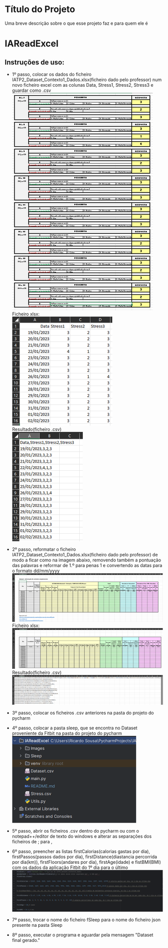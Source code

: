 # Título do Projeto

Uma breve descrição sobre o que esse projeto faz e para quem ele é

# IAReadExcel

## Instruções de uso:
- 1º passo, colocar os dados do ficheiro IATP2_Dataset_Contexto1_Dados.xlsx(ficheiro dado pelo professor) num novo ficheiro excel com as colunas Data, Stress1, Stress2, Stress3 e guardar como .csv<br />
![Screenshot](Images/Stress1.png)<br />
Ficheiro xlsx:<br />
![Screenshot](Images/Stress2.png)<br />
Resultado(ficheiro .csv)<br />
![Screenshot](Images/StressFinal.png)<br />
- 2º passo, reformatar o ficheiro IATP2_Dataset_Contexto1_Dados.xlsx(ficheiro dado pelo professor) de modo a ficar como na imagem abaixo, removendo também a pontuação das palavras e reformar de 1.º para penas 1 e convertendo as datas para o formato dd/mm/yyyy<br />
![Screenshot](Images/Dataset1.png)<br />
Ficheiro xlsx:<br />
![Screenshot](Images/Dataset2.png)<br />
Resultado(ficheiro .csv)<br />
![Screenshot](Images/DatasetFinal.png)<br />
- 3º passo, colocar os ficheiros .csv anteriores na pasta do projeto do pycharm

- 4º passo, colocar a pasta sleep, que se encontra no Dataset proveniente da Fitbit na pasta do projeto do pycharm<br />
![Screenshot](Images/3.png)<br />
- 5º passo, abrir os ficheiros .csv dentro do pycharm ou com o notepad++/editor de texto do windows e alterar as separações dos ficheiros de ; para ,

- 6º passo, preencher as listas firstCalorias(calorias gastas por dia), firstPassos(passos dados por dia), firstDistance(diastancia percorrida por dia(km)), firstFloors(andares por dia), firstAge(idade) e fistBMI(BMI) com os dados da aplicação Fitbit do 1º dia para o último<br />
![Screenshot](Images/5.png)<br />
- 7º passo, trocar o nome do ficheiro fSleep para o nome do ficheiro json presente na pasta Sleep

- 8º passo, executar o programa e aguardar pela mensagem "Dataset final gerado."
